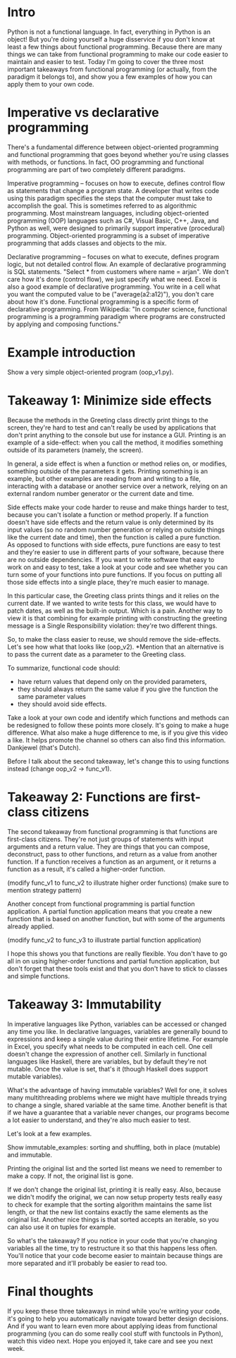 # Intro

Python is not a functional language. In fact, everything in Python is an object! But you're doing yourself a huge disservice if you don't know at least a few things about functional programming. Because there are many things we can take from functional programming to make our code easier to maintain and easier to test. Today I'm going to cover the three most important takeaways from functional programming (or actually, from the paradigm it belongs to), and show you a few examples of how you can apply them to your own code.

# Imperative vs declarative programming

There's a fundamental difference between object-oriented programming and functional programming that goes beyond whether you're using classes with methods, or functions. In fact, OO programming and functional programming are part of two completely different paradigms.

Imperative programming – focuses on how to execute, defines control flow as statements that change a program state. A developer that writes code using this paradigm specifies the steps that the computer must take to accomplish the goal. This is sometimes referred to as algorithmic programming. Most mainstream languages, including object-oriented programming (OOP) languages such as C#, Visual Basic, C++, Java, and Python as well, were designed to primarily support imperative (procedural) programming. Object-oriented programming is a subset of imperative programming that adds classes and objects to the mix.

Declarative programming – focuses on what to execute, defines program logic, but not detailed control flow. An example of declarative programming is SQL statements. "Select \* from customers where name = arjan". We don't care how it's done (control flow), we just specify what we need. Excel is also a good example of declarative programming. You write in a cell what you want the computed value to be ("average(a2:a12)"), you don't care about how it's done. Functional programming is a specific form of declarative programming. From Wikipedia: "In computer science, functional programming is a programming paradigm where programs are constructed by applying and composing functions."

# Example introduction

Show a very simple object-oriented program (oop_v1.py).

# Takeaway 1: Minimize side effects

Because the methods in the Greeting class directly print things to the screen, they're hard to test and can't really be used by applications that don't print anything to the console but use for instance a GUI. Printing is an example of a side-effect: when you call the method, it modifies something outside of its parameters (namely, the screen).

In general, a side effect is when a function or method relies on, or modifies, something outside of the parameters it gets. Printing something is an example, but other examples are reading from and writing to a file, interacting with a database or another service over a network, relying on an external random number generator or the current date and time.

Side effects make your code harder to reuse and make things harder to test, because you can't isolate a function or method properly. If a function doesn't have side effects and the return value is only determined by its input values (so no random number generation or relying on outside things like the current date and time), then the function is called a pure function. As opposed to functions with side effects, pure functions are easy to test and they're easier to use in different parts of your software, because there are no outside dependencies. If you want to write software that easy to work on and easy to test, take a look at your code and see whether you can turn some of your functions into pure functions. If you focus on putting all those side effects into a single place, they're much easier to manage.

In this particular case, the Greeting class prints things and it relies on the current date. If we wanted to write tests for this class, we would have to patch dates, as well as the built-in output. Which is a pain. Another way to view it is that combining for example printing with constructing the greeting message is a Single Responsibility violation: they're two different things.

So, to make the class easier to reuse, we should remove the side-effects. Let's see how what that looks like (oop_v2). \*Mention that an alternative is to pass the current date as a parameter to the Greeting class.

To summarize, functional code should:

- have return values that depend only on the provided parameters,
- they should always return the same value if you give the function the same parameter values
- they should avoid side effects.

Take a look at your own code and identify which functions and methods can be redesigned to follow these points more closely. It's going to make a huge difference. What also make a huge difference to me, is if you give this video a like. It helps promote the channel so others can also find this information. Dankjewel (that's Dutch).

Before I talk about the second takeaway, let's change this to using functions instead (change oop_v2 -> func_v1).

# Takeaway 2: Functions are first-class citizens

The second takeaway from functional programming is that functions are first-class citizens. They're not just groups of statements with input arguments and a return value. They are things that you can compose, deconstruct, pass to other functions, and return as a value from another function. If a function receives a function as an argument, or it returns a function as a result, it's called a higher-order function.

(modify func_v1 to func_v2 to illustrate higher order functions)
(make sure to mention strategy pattern)

Another concept from functional programming is partial function application. A partial function application means that you create a new function that is based on another function, but with some of the arguments already applied.

(modify func_v2 to func_v3 to illustrate partial function application)

I hope this shows you that functions are really flexible. You don't have to go all in on using higher-order functions and partial function application, but don't forget that these tools exist and that you don't have to stick to classes and simple functions.

# Takeaway 3: Immutability

In imperative languages like Python, variables can be accessed or changed any time you like. In declarative languages, variables are generally bound to expressions and keep a single value during their entire lifetime. For example in Excel, you specify what needs to be computed in each cell. One cell doesn't change the expression of another cell. Similarly in functional languages like Haskell, there are variables, but by default they're not mutable. Once the value is set, that's it (though Haskell does support mutable variables).

What's the advantage of having immutable variables? Well for one, it solves many multithreading problems where we might have multiple threads trying to change a single, shared variable at the same time. Another benefit is that if we have a guarantee that a variable never changes, our programs become a lot easier to understand, and they're also much easier to test.

Let's look at a few examples.

Show immutable_examples: sorting and shuffling, both in place (mutable) and immutable.

Printing the original list and the sorted list means we need to remember to make a copy. If not, the original list is gone.

If we don't change the original list, printing it is really easy. Also, because we didn't modify the original, we can now setup property tests really easy to check for example that the sorting algorithm maintains the same list length, or that the new list contains exactly the same elements as the original list. Another nice things is that sorted accepts an iterable, so you can also use it on tuples for example.

So what's the takeaway? If you notice in your code that you're changing variables all the time, try to restructure it so that this happens less often. You'll notice that your code become easier to maintain because things are more separated and it'll probably be easier to read too.

# Final thoughts

If you keep these three takeaways in mind while you're writing your code, it's going to help you automatically navigate toward better design decisions. And if you want to learn even more about applying ideas from functional programming (you can do some really cool stuff with functools in Python), watch this video next. Hope you enjoyed it, take care and see you next week.
